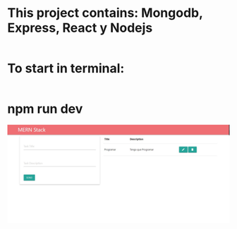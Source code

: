 <h1>This project contains: Mongodb, Express, React y Nodejs</h1>

<h1 style="display: inline-block">To start in terminal:</h1><h1>npm run dev</h1>

<img src="https://raw.githubusercontent.com/Diego-Bravi/mern-stack-tasks/master/assets/mern-stack-tasks1.jpg" width="1000"/>
</div>

